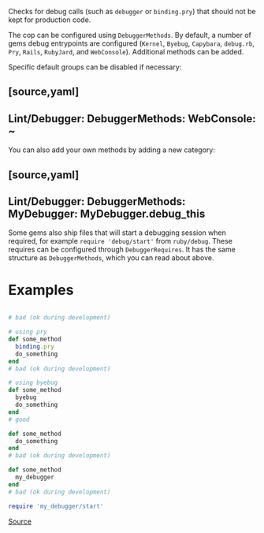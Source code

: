 
Checks for debug calls (such as `debugger` or `binding.pry`) that should
not be kept for production code.

The cop can be configured using `DebuggerMethods`. By default, a number of gems
debug entrypoints are configured (`Kernel`, `Byebug`, `Capybara`, `debug.rb`,
`Pry`, `Rails`, `RubyJard`, and `WebConsole`). Additional methods can be added.

Specific default groups can be disabled if necessary:

[source,yaml]
----
Lint/Debugger:
  DebuggerMethods:
    WebConsole: ~
----

You can also add your own methods by adding a new category:

[source,yaml]
----
Lint/Debugger:
  DebuggerMethods:
    MyDebugger:
      MyDebugger.debug_this
----

Some gems also ship files that will start a debugging session when required,
for example `require 'debug/start'` from `ruby/debug`. These requires can
be configured through `DebuggerRequires`. It has the same structure as
`DebuggerMethods`, which you can read about above.

# Examples

```ruby

# bad (ok during development)

# using pry
def some_method
  binding.pry
  do_something
end
# bad (ok during development)

# using byebug
def some_method
  byebug
  do_something
end
# good

def some_method
  do_something
end
# bad (ok during development)

def some_method
  my_debugger
end
# bad (ok during development)

require 'my_debugger/start'
```

[Source](http://www.rubydoc.info/gems/rubocop/RuboCop/Cop/Lint/Debugger)